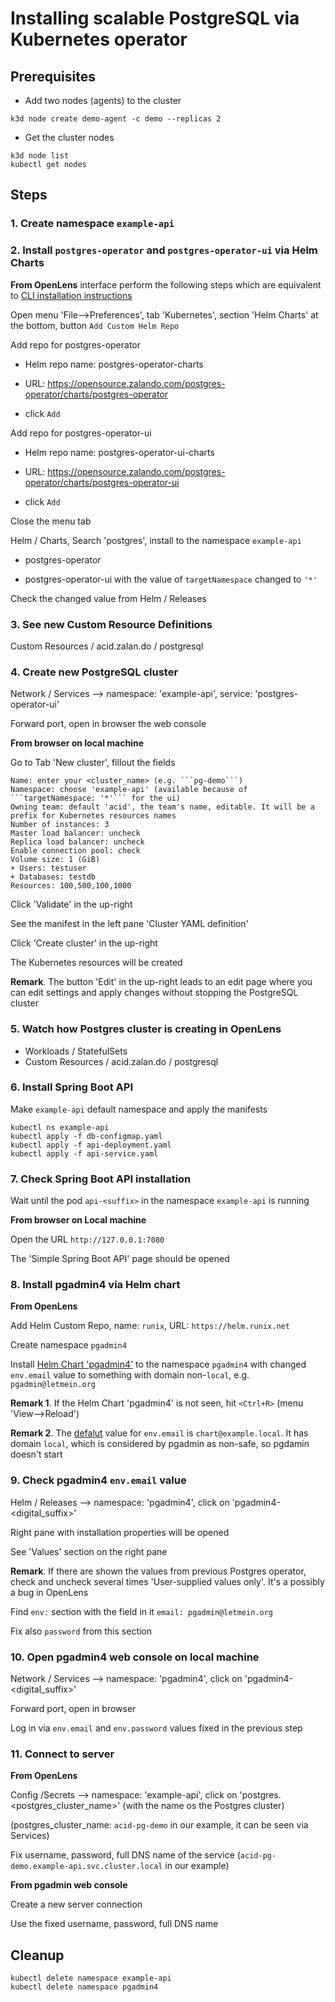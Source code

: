 # Installing scalable PostgreSQL via Kubernetes operator

## Prerequisites


- Add two nodes (agents) to the cluster

```
k3d node create demo-agent -c demo --replicas 2
```

- Get the cluster nodes

```
k3d node list
kubectl get nodes
```

## Steps


### 1. Create namespace ```example-api``` 	
	
	
### 2. Install ```postgres-operator``` and ```postgres-operator-ui``` via Helm Charts

**From OpenLens** interface perform the following steps which are equivalent to
[CLI installation instructions](https://github.com/zalando/postgres-operator/blob/master/docs/quickstart.md#helm-chart)

Open menu 'File-->Preferences', tab 'Kubernetes', section 'Helm Charts' at the bottom, button ```Add Custom Helm Repo```

Add repo for postgres-operator

- Helm repo name: postgres-operator-charts

- URL: https://opensource.zalando.com/postgres-operator/charts/postgres-operator

- click ```Add```

Add repo for postgres-operator-ui

- Helm repo name: postgres-operator-ui-charts

- URL: https://opensource.zalando.com/postgres-operator/charts/postgres-operator-ui

- click ```Add```

Close the menu tab


Helm / Charts, Search 'postgres', install to the namespace ```example-api```

- postgres-operator

- postgres-operator-ui with the value of ```targetNamespace``` changed to ```'*'```

Check the changed value from Helm / Releases


### 3. See new Custom Resource Definitions 

Custom Resources / acid.zalan.do / postgresql


### 4. Create new PostgreSQL cluster

Network / Services --> namespace: 'example-api', service: 'postgres-operator-ui'

Forward port, open in browser the web console

**From browser on local machine**

Go to Tab 'New cluster', fillout the fields

	Name: enter your <cluster_name> (e.g. ```pg-demo```)
	Namespace: choose 'example-api' (available because of ```targetNamespace: '*'``` for the ui)
	Owning team: default 'acid', the team's name, editable. It will be a prefix for Kubernetes resources names
	Number of instances: 3
	Master load balancer: uncheck 
	Replica load balancer: uncheck
	Enable connection pool: check
	Volume size: 1 (GiB)
	+ Users: testuser
	+ Databases: testdb
	Resources: 100,500,100,1000

Click 'Validate' in the up-right

See the manifest in the left pane 'Cluster YAML definition'

Click 'Create cluster' in the up-right

The Kubernetes resources will be created

**Remark**. The button 'Edit' in the up-right leads to an edit page 
where you can edit settings and apply changes without stopping the PostgreSQL cluster 


### 5. Watch how Postgres cluster is creating in OpenLens 
- Workloads / StatefulSets
- Custom Resources / acid.zalan.do / postgresql


### 6. Install Spring Boot API

Make ```example-api``` default namespace and apply the manifests

```
kubectl ns example-api
kubectl apply -f db-configmap.yaml
kubectl apply -f api-deployment.yaml
kubectl apply -f api-service.yaml
```

### 7. Check Spring Boot API installation

Wait until the pod ```api-<suffix>``` in the namespace ```example-api``` is running

**From browser on Local machine**

Open the URL ```http://127.0.0.1:7080```

The 'Simple Spring Boot API' page should be opened

	
### 8. Install pgadmin4 via Helm chart 

**From OpenLens**

Add Helm Custom Repo, name: ```runix```, URL: ```https://helm.runix.net```

Create namespace ```pgadmin4```

Install [Helm Chart 'pgadmin4'](http://artifacthub.io/packages/helm/runix/pgadmin4) to the namespace ```pgadmin4``` 
with changed ```env.email``` value to something with domain non-```local```, e.g. ```pgadmin@letmein.org```

**Remark 1**. If the Helm Chart 'pgadmin4' is not seen, hit ```<Ctrl+R>``` (menu 'View-->Reload')

**Remark 2**. The [defalut](https://artifacthub.io/packages/helm/runix/pgadmin4#configuration) value for ```env.email``` is ```chart@example.local```. 
It has domain ```local```, which is considered by pgadmin as non-safe, so pgdamin doesn't start


### 9. Check pgadmin4 ```env.email``` value

Helm / Releases	--> namespace: 'pgadmin4', click on 'pgadmin4-<digital_suffix>'

Right pane with installation properties will be opened

See 'Values' section on the right pane 

**Remark**. If there are shown the values from previous Postgres operator, 
check and uncheck several times 'User-supplied values only'. 
It's a possibly a bug in OpenLens 

Find ```env:``` section with the field in it ```email: pgadmin@letmein.org```

Fix also ```password``` from this section 


### 10. Open pgadmin4 web console on local machine

Network / Services --> namespace: 'pgadmin4', click on 'pgadmin4-<digital_suffix>'

Forward port, open in browser

Log in via ```env.email``` and ```env.password``` values fixed in the previous step


### 11. Connect to server

**From OpenLens**

Config /Secrets --> namespace: 'example-api', click on 'postgres.<postgres_cluster_name>' (with the name os the Postgres cluster)

(postgres_cluster_name: ```acid-pg-demo``` in our example, it can be seen via Services)

Fix username, password, full DNS name of the service
(```acid-pg-demo.example-api.svc.cluster.local``` in our example) 


**From pgadmin web console**

Create a new server connection

Use the fixed username, password, full DNS name

## Cleanup

```
kubectl delete namespace example-api
kubectl delete namespace pgadmin4
```




